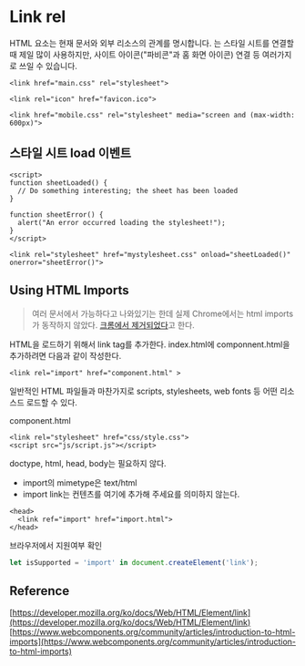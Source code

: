 # Link rel

HTML  요소는 현재 문서와 외부 리소스의 관계를 명시합니다. 는 스타일 시트를 연결할 때 제일 많이 사용하지만, 사이트 아이콘("파비콘"과 홈 화면 아이콘) 연결 등 여러가지로 쓰일 수 있습니다.

```markup
<link href="main.css" rel="stylesheet">
```

```markup
<link rel="icon" href="favicon.ico">
```

```markup
<link href="mobile.css" rel="stylesheet" media="screen and (max-width: 600px)">
```

## 스타일 시트 load 이벤트

```markup
<script>
function sheetLoaded() {
  // Do something interesting; the sheet has been loaded
}

function sheetError() {
  alert("An error occurred loading the stylesheet!");
}
</script>

<link rel="stylesheet" href="mystylesheet.css" onload="sheetLoaded()" onerror="sheetError()">
```

## Using HTML Imports

> 여러 문서에서 가능하다고 나와있기는 한데 실제 Chrome에서는 html imports가 동작하지 않았다. [크롬에서 제거되었다](https://www.chromestatus.com/feature/5144752345317376)고 한다.

HTML을 로드하기 위해서 link tag를 추가한다. index.html에 componnent.html을 추가하려면 다음과 같이 작성한다.

```markup
<link rel="import" href="component.html" >
```

일반적인 HTML 파일들과 마찬가지로 scripts, stylesheets, web fonts 등 어떤 리소스드 로드할 수 있다.

component.html

```markup
<link rel="stylesheet" href="css/style.css">
<script src="js/script.js"></script>
```

doctype, html, head, body는 필요하지 않다.

* import의 mimetype은 text/html 
* import link는 컨텐츠를 여기에 추가해 주세요를 의미하지 않는다. 

```markup
<head>
  <link ref="import" href="import.html">
</head>
```

브라우저에서 지원여부 확인

```javascript
let isSupported = 'import' in document.createElement('link');
```

## Reference

[https://developer.mozilla.org/ko/docs/Web/HTML/Element/link](https://developer.mozilla.org/ko/docs/Web/HTML/Element/link) [https://www.webcomponents.org/community/articles/introduction-to-html-imports](https://www.webcomponents.org/community/articles/introduction-to-html-imports)
